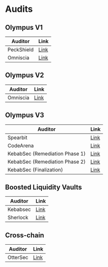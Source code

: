 # Audits

## Olympus V1

| Auditor    | Link                                                                                                                     |
| ---------- | ------------------------------------------------------------------------------------------------------------------------ |
| PeckShield | [Link](https://github.com/peckshield/publications/blob/master/audit_reports/PeckShield-Audit-Report-OlympusDAO-v1.0.pdf) |
| Omniscia   | [Link](https://omniscia.io/olympusdao-algorithmic-currency-protocol)                                                     |

## Olympus V2

| Auditor  | Link                                                 |
| -------- | ---------------------------------------------------- |
| Omniscia | [Link](https://omniscia.io/olympus-dao-protocol-v2/) |

## Olympus V3

| Auditor                        | Link                                                   |
| ------------------------------ | ------------------------------------------------------ |
| Spearbit                       | [Link](/OlympusDAO-1.pdf)                              |
| CodeArena                      | [Link](https://code4rena.com/reports/2022-08-olympus/) |
| KebabSec (Remediation Phase 1) | [Link](https://hackmd.io/tJdujc0gSICv06p_9GgeFQ)       |
| KebabSec (Remediation Phase 2) | [Link](https://hackmd.io/@12og4u7y8i/rk5PeIiEs)        |
| KebabSec (Finalization)        | [Link](https://hackmd.io/@12og4u7y8i/Sk56otcBs)        |

## Boosted Liquidity Vaults

| Auditor  | Link                                                                |
| -------- | ------------------------------------------------------------------- |
| Kebabsec | [Link](https://hackmd.io/@12og4u7y8i/HJVAPMlno)                     |
| Sherlock | [Link](/gitbook/assets/Olympus_Liquidity_Vaults_Audit_Report_1.pdf) |

## Cross-chain

| Auditor  | Link                                                                |
| -------- | ------------------------------------------------------------------- |
| OtterSec | [Link](/gitbook/assets/ottersec_audit_final.pdf) |

